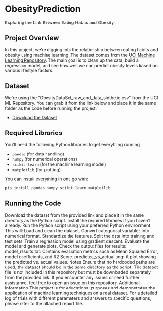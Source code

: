 # ObesityPrediction
Exploring the Link Between Eating Habits and Obesity

## Project Overview
In this project, we’re digging into the relationship between eating habits and obesity using machine learning. The dataset comes from the [UCI Machine Learning Repository](https://archive.ics.uci.edu/ml/index.php). The main goal is to clean up the data, build a regression model, and see how well we can predict obesity levels based on various lifestyle factors.

## Dataset
We're using the "ObesityDataSet_raw_and_data_sinthetic.csv" from the UCI ML Repository. You can grab it from the link below and place it in the same folder as the code before running the project:
- [Download the Dataset](https://archive.ics.uci.edu/dataset/544/estimation+of+obesity+levels+based+on+eating+habits+and+physical+condition)

## Required Libraries
You’ll need the following Python libraries to get everything running:
- `pandas` (for data handling)
- `numpy` (for numerical operations)
- `scikit-learn` (for the machine learning model)
- `matplotlib` (for plotting)

You can install everything in one go with:
```bash
pip install pandas numpy scikit-learn matplotlib
```

## Running the Code
Download the dataset from the provided link and place it in the same directory as the Python script.
Install the required libraries if you haven’t already.
Run the Python script using your preferred Python environment. This will:
Load and clean the dataset.
Convert categorical variables into numerical format.
Standardize the features.
Split the data into training and test sets.
Train a regression model using gradient descent.
Evaluate the model and generate plots.
Check the output files for results:
model_results.txt: Contains evaluation metrics such as Mean Squared Error, model coefficients, and R2 Score.
predicted_vs_actual.png: A plot showing the predicted vs. actual values.
Notes
Ensure that no hardcoded paths are used; the dataset should be in the same directory as the script.
The dataset file is not included in this repository but must be downloaded separately from the provided link.
If you encounter any issues or need further assistance, feel free to open an issue on this repository.
Additional Information
This project is for educational purposes and demonstrates the application of machine learning techniques on a real dataset.
For a detailed log of trials with different parameters and answers to specific questions, please refer to the attached report file.



